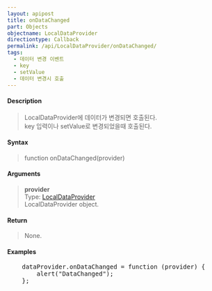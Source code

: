 ```yaml
---
layout: apipost
title: onDataChanged
part: Objects
objectname: LocalDataProvider
directiontype: Callback
permalink: /api/LocalDataProvider/onDataChanged/
tags:
  - 데이터 변경 이벤트
  - key
  - setValue
  - 데이터 변경시 호출
---
```


#### Description

> LocalDataProvider에 데이터가 변경되면 호출된다.  
> key 입력이나 setValue로 변경되었을때 호출된다.  

#### Syntax

> function onDataChanged(provider)

#### Arguments

> **provider**  
> Type: [LocalDataProvider](/api/LocalDataProvider/)  
> LocalDataProvider object.  

#### Return

> None.

#### Examples 

<pre class="prettyprint">
    dataProvider.onDataChanged = function (provider) {
        alert("DataChanged");
    };
</pre>

